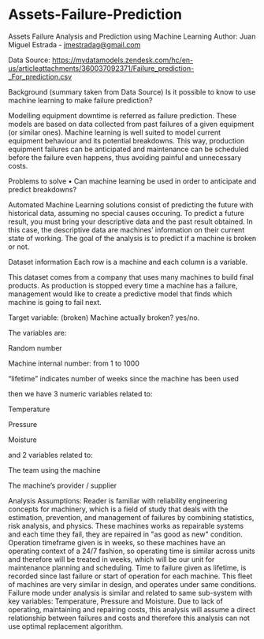 # Assets-Failure-Prediction

Assets Failure Analysis and Prediction using Machine Learning
Author: Juan Miguel Estrada - jmestradag@gmail.com

Data Source: https://mydatamodels.zendesk.com/hc/en-us/articleattachments/360037092371/Failure_prediction-_For_prediction.csv

Background (summary taken from Data Source)
Is it possible to know to use machine learning to make failure prediction?

Modelling equipment downtime is referred as failure prediction. These models are based on data collected from past failures of a given equipment (or similar ones). Machine learning is well suited to model current equipment behaviour and its potential breakdowns. This way, production equipment failures can be anticipated and maintenance can be scheduled before the failure even happens, thus avoiding painful and unnecessary costs.

Problems to solve
• Can machine learning be used in order to anticipate and predict breakdowns?

Automated Machine Learning solutions consist of predicting the future with historical data, assuming no special causes occuring. To predict a future result, you must bring your descriptive data and the past result obtained. In this case, the descriptive data are machines’ information on their current state of working. The goal of the analysis is to predict if a machine is broken or not.

Dataset information
Each row is a machine and each column is a variable.

This dataset comes from a company that uses many machines to build final products. As production is stopped every time a machine has a failure, management would like to create a predictive model that finds which machine is going to fail next.

Target variable: (broken) Machine actually broken? yes/no.

The variables are:

Random number

Machine internal number: from 1 to 1000

“lifetime” indicates number of weeks since the machine has been used

then we have 3 numeric variables related to:

Temperature

Pressure

Moisture

and 2 variables related to:

The team using the machine

The machine’s provider / supplier






Analysis Assumptions:
Reader is familiar with reliability engineering concepts for machinery, which is a field of study that deals with the estimation, prevention, and management of failures by combining statistics, risk analysis, and physics.
These machines works as repairable systems and each time they fail, they are repaired in "as good as new" condition.
Operation timeframe given is in weeks, so these machines have an operating context of a 24/7 fashion, so operating time is similar across units and therefore will be treated in weeks, which will be our unit for maintenance planning and scheduling.
Time to failure given as lifetime, is recorded since last failure or start of operation for each machine.
This fleet of machines are very similar in design, and operates under same conditions.
Failure mode under analysis is similar and related to same sub-system with key variables: Temperature, Pressure and Moisture.
Due to lack of operating, maintaining and repairing costs, this analysis will assume a direct relationship between failures and costs and therefore this analysis can not use optimal replacement algorithm.